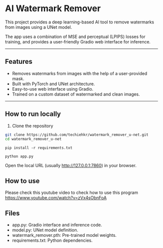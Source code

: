 # AI Watermark Remover

This project provides a deep learning-based AI tool to remove watermarks from images using a UNet model.

The app uses a combination of MSE and perceptual (LPIPS) losses for training, and provides a user-friendly Gradio web interface for inference.

---

## Features

- Removes watermarks from images with the help of a user-provided mask.
- Built with PyTorch and UNet architecture.
- Easy-to-use web interface using Gradio.
- Trained on a custom dataset of watermarked and clean images.

---

## How to run locally

1. Clone the repository

```bash
git clone https://github.com/techiehkr/watermark_remover_u-net.git
cd watermark_remover_u-net
```

```pip install -r requirements.txt```


```python app.py```

Open the local URL (usually http://127.0.0.1:7860) in your browser.

## How to use
Please check this youtube video to check how to use this program
https://www.youtube.com/watch?v=zVx4sObnFoA

## Files
 - app.py: Gradio interface and inference code.
 - model.py: UNet model definition.
 - watermark_remover.pth: Pre-trained model weights.
 - requirements.txt: Python dependencies.
